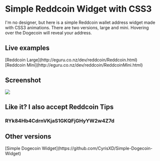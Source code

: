 <h1>Simple Reddcoin Widget with CSS3</h1>

I'm no designer, but here is a simple Reddcoin wallet address widget made with CSS3 animations. There are two versions, large and mini. Hovering over the Dogecoin will reveal your address.

<h2>Live examples</h2>
[Reddcoin Large](http://eguru.co.nz/dev/reddcoin/Reddcoin.html)<br />
[Reddcoin Mini](http://eguru.co.nz/dev/reddcoin/ReddcoinMini.html)


<h2>Screenshot</h2>
<img src="http://i.imgur.com/hwup9ba.png">


<h2>Like it? I also accept Reddcoin Tips</h2>
<h3>RYk84Hb4CdrnVKjaS1GKQFjGHyYW2w4Z7d</h3>


<h2>Other versions</h2>
[Simple Dogecoin Widget](https://github.com/CyrisXD/Simple-Dogecoin-Widget)
